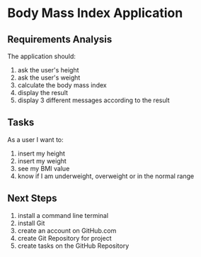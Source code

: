 # Body Mass Index Application

## Requirements Analysis

The application should:

1. ask the user's height
2. ask the user's weight
3. calculate the body mass index
4. display the result
5. display 3 different messages according to the result

## Tasks

As a user I want to:

1. insert my height
2. insert my weight
3. see my BMI value
4. know if I am underweight, overweight or in the normal range

## Next Steps

1. install a command line terminal
2. install Git
3. create an account on GitHub.com
4. create Git Repository for project
5. create tasks on the GitHub Repository